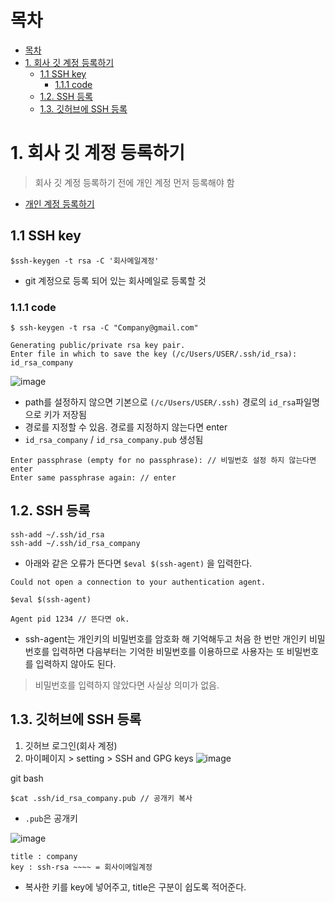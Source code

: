 
# 목차
- [목차](#목차)
- [1. 회사 깃 계정 등록하기](#1-회사-깃-계정-등록하기)
  - [1.1 SSH key](#11-ssh-key)
    - [1.1.1 code](#111-code)
  - [1.2. SSH 등록](#12-ssh-등록)
  - [1.3. 깃허브에 SSH 등록](#13-깃허브에-ssh-등록)

# 1. 회사 깃 계정 등록하기

> 회사 깃 계정 등록하기 전에 개인 계정 먼저 등록해야 함
- [개인 계정 등록하기](01.personal.md)

## 1.1 SSH key
```
$ssh-keygen -t rsa -C '회사메일계정'
```
- git 계정으로 등록 되어 있는 회사메일로 등록할 것
### 1.1.1 code

```
$ ssh-keygen -t rsa -C "Company@gmail.com"
```

```
Generating public/private rsa key pair.
Enter file in which to save the key (/c/Users/USER/.ssh/id_rsa): id_rsa_company
```
![image](https://user-images.githubusercontent.com/71534090/129359168-26e807de-c8d6-435a-9ee5-258a39e1c732.png)
- path를 설정하지 않으면 기본으로 `(/c/Users/USER/.ssh)` 경로의 `id_rsa`파일명으로 키가 저장됨<br>
- 경로를 지정할 수 있음. 경로를 지정하지 않는다면 enter
- `id_rsa_company` / `id_rsa_company.pub` 생성됨

```
Enter passphrase (empty for no passphrase): // 비밀번호 설정 하지 않는다면 enter
Enter same passphrase again: // enter
```


## 1.2. SSH 등록

```
ssh-add ~/.ssh/id_rsa
ssh-add ~/.ssh/id_rsa_company
```
- 아래와 같은 오류가 뜬다면 `$eval $(ssh-agent)` 을 입력한다.
```
Could not open a connection to your authentication agent.
```

```
$eval $(ssh-agent)
```

```
Agent pid 1234 // 뜬다면 ok.
```
- ssh-agent는 개인키의 비밀번호를 암호화 해 기억해두고 처음 한 번만 개인키 비밀번호를 입력하면  다음부터는 기억한 비밀번호를 이용하므로 사용자는 또 비밀번호를 입력하지 않아도 된다. <br>
> 비밀번호를 입력하지 않았다면 사실상 의미가 없음.

## 1.3. 깃허브에 SSH 등록
1. 깃허브 로그인(회사 계정)
2. 마이페이지 > setting > SSH and GPG keys
![image](https://user-images.githubusercontent.com/71534090/129361629-e4f11fc5-29f5-4d46-9b07-410d3f1501e9.png)

git bash
```
$cat .ssh/id_rsa_company.pub // 공개키 복사
```
- `.pub`은 공개키

![image](https://user-images.githubusercontent.com/71534090/129361983-3aab6016-9e81-450f-b479-27429e1ce2cf.png)
```
title : company
key : ssh-rsa ~~~~ = 회사이메일계정
```
- 복사한 키를 key에 넣어주고, title은 구분이 쉽도록 적어준다.
